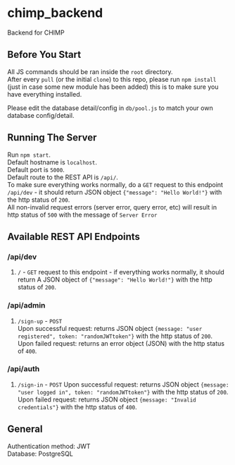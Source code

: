 # chimp_backend

Backend for CHIMP

## Before You Start

All JS commands should be ran inside the `root` directory.  
After every `pull` (or the initial `clone`) to this repo, please run `npm install` (just in case some new module has been added) this is to make sure you have everything installed.

Please edit the database detail/config in `db/pool.js` to match your own database config/detail.

## Running The Server

Run `npm start`.  
Default hostname is `localhost`.  
Default port is `5000`.  
Default route to the REST API is `/api/`.  
To make sure everything works normally, do a `GET` request to this endpoint `/api/dev` - it should return JSON object `{"message": "Hello World!"}` with the http status of `200`.  
All non-invalid request errors (server error, query error, etc) will result in http status of `500` with the message of `Server Error`

## Available REST API Endpoints

### /api/dev

1. `/` - `GET` request to this endpoint - if everything works normally, it should return A JSON object of `{"message": "Hello World!"}` with the http status of `200`.

### /api/admin

1. `/sign-up` - `POST`  
   Upon successful request: returns JSON object `{message: "user registered", token: "randomJWTtoken"}` with the http status of `200`.  
   Upon failed request: returns an error object (JSON) with the http status of `400`.

### /api/auth

1. `/sign-in` - `POST`
   Upon successful request: returns JSON object `{message: "user logged in", token: "randomJWTtoken"}` with the http status of `200`.  
   Upon failed request: returns JSON object `{message: "Invalid credentials"}` with the http status of `400`.

## General

Authentication method: JWT  
Database: PostgreSQL
